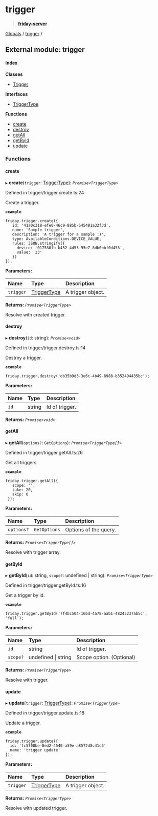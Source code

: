 # trigger

> [**friday-server**](./)

[Globals](https://github.com/friday-ai/friday-docs/tree/7469fd0637aa28a674d6c68645188ee863701e30/node-js-api-1/globals.md) / [trigger](trigger.md) /

## External module: trigger

#### Index

**Classes**

* [Trigger](https://github.com/friday-ai/friday-docs/tree/7469fd0637aa28a674d6c68645188ee863701e30/node-js-api-1/classes/trigger.trigger-1.md)

**Interfaces**

* [TriggerType](https://github.com/friday-ai/friday-docs/tree/7469fd0637aa28a674d6c68645188ee863701e30/node-js-api-1/interfaces/trigger.triggertype.md)

**Functions**

* [create](trigger.md#create)
* [destroy](trigger.md#destroy)
* [getAll](trigger.md#getall)
* [getById](trigger.md#getbyid)
* [update](trigger.md#update)

### Functions

#### create

▸ **create**\(`trigger`: [TriggerType](https://github.com/friday-ai/friday-docs/tree/7469fd0637aa28a674d6c68645188ee863701e30/node-js-api-1/interfaces/trigger.triggertype.md)\): _`Promise<TriggerType>`_

Defined in trigger/trigger.create.ts:24

Create a trigger.

**`example`**

```text
friday.trigger.create({
   id: '41a0c318-efe0-46c9-885b-545481a32f3d',
   name: 'Sample trigger',
   description: 'A trigger for a sample :)',
   type: AvailableConditions.DEVICE_VALUE,
   rules: JSON.stringify({
     device: '017538fb-b452-4d53-95e7-8db0bbf0d453',
     value: '23'
   })
});
```

**Parameters:**

| Name | Type | Description |
| :--- | :--- | :--- |
| `trigger` | [TriggerType](https://github.com/friday-ai/friday-docs/tree/7469fd0637aa28a674d6c68645188ee863701e30/node-js-api-1/interfaces/trigger.triggertype.md) | A trigger object. |

**Returns:** _`Promise<TriggerType>`_

Resolve with created trigger.

#### destroy

▸ **destroy**\(`id`: string\): _`Promise<void>`_

Defined in trigger/trigger.destroy.ts:14

Destroy a trigger.

**`example`**

```text
friday.trigger.destroy('db35b9d3-3e6c-4b49-8988-b352494435bc');
```

**Parameters:**

| Name | Type | Description |
| :--- | :--- | :--- |
| `id` | string | Id of trigger. |

**Returns:** _`Promise<void>`_

#### getAll

▸ **getAll**\(`options?`: `GetOptions`\): _`Promise<TriggerType[]>`_

Defined in trigger/trigger.getAll.ts:26

Get all triggers.

**`example`**

```text
friday.trigger.getAll({
   scope: '',
   take: 20,
   skip: 0
 });
```

**Parameters:**

| Name | Type | Description |
| :--- | :--- | :--- |
| `options?` | `GetOptions` | Options of the query. |

**Returns:** _`Promise<TriggerType[]>`_

Resolve with trigger array.

#### getById

▸ **getById**\(`id`: string, `scope?`: undefined \| string\): _`Promise<TriggerType>`_

Defined in trigger/trigger.getById.ts:16

Get a trigger by id.

**`example`**

```text
friday.trigger.getById('7f4bc504-16bd-4a78-aab1-48243237ab5c', 'full');
```

**Parameters:**

| Name | Type | Description |
| :--- | :--- | :--- |
| `id` | string | Id of trigger. |
| `scope?` | undefined \| string | Scope option. \(Optional\) |

**Returns:** _`Promise<TriggerType>`_

Resolve with trigger.

#### update

▸ **update**\(`trigger`: [TriggerType](https://github.com/friday-ai/friday-docs/tree/7469fd0637aa28a674d6c68645188ee863701e30/node-js-api-1/interfaces/trigger.triggertype.md)\): _`Promise<TriggerType>`_

Defined in trigger/trigger.update.ts:18

Update a trigger.

**`example`**

```text
friday.trigger.update({
  id: 'fc5700be-8ed2-4540-a59e-a8572d8c41c5'
  name: 'trigger update'
});
```

**Parameters:**

| Name | Type | Description |
| :--- | :--- | :--- |
| `trigger` | [TriggerType](https://github.com/friday-ai/friday-docs/tree/7469fd0637aa28a674d6c68645188ee863701e30/node-js-api-1/interfaces/trigger.triggertype.md) | A trigger object. |

**Returns:** _`Promise<TriggerType>`_

Resolve with updated trigger.

